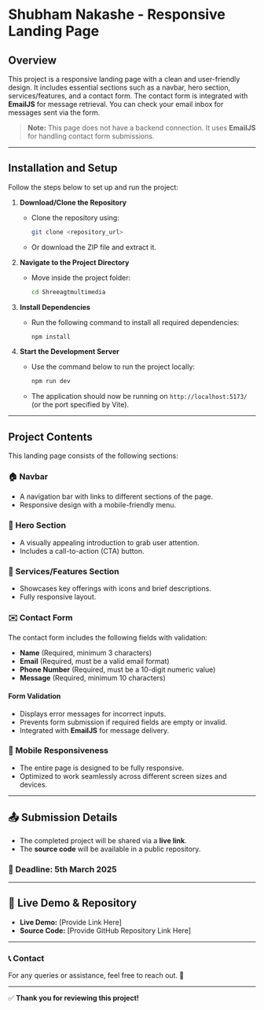 # Shubham Nakashe - Responsive Landing Page

## Overview
This project is a responsive landing page with a clean and user-friendly design. It includes essential sections such as a navbar, hero section, services/features, and a contact form. The contact form is integrated with **EmailJS** for message retrieval. You can check your email inbox for messages sent via the form.

> **Note:** This page does not have a backend connection. It uses **EmailJS** for handling contact form submissions.

---

## Installation and Setup

Follow the steps below to set up and run the project:

1. **Download/Clone the Repository**  
   - Clone the repository using:  
     ```sh
     git clone <repository_url>
     ```
   - Or download the ZIP file and extract it.

2. **Navigate to the Project Directory**  
   - Move inside the project folder:
     ```sh
     cd Shreeagtmultimedia
     ```

3. **Install Dependencies**  
   - Run the following command to install all required dependencies:
     ```sh
     npm install
     ```

4. **Start the Development Server**  
   - Use the command below to run the project locally:
     ```sh
     npm run dev
     ```
   - The application should now be running on `http://localhost:5173/` (or the port specified by Vite).

---

## Project Contents
This landing page consists of the following sections:

### 🏠 Navbar
- A navigation bar with links to different sections of the page.
- Responsive design with a mobile-friendly menu.

### 🎯 Hero Section
- A visually appealing introduction to grab user attention.
- Includes a call-to-action (CTA) button.

### 🚀 Services/Features Section
- Showcases key offerings with icons and brief descriptions.
- Fully responsive layout.

### ✉️ Contact Form
The contact form includes the following fields with validation:

- **Name** (Required, minimum 3 characters)
- **Email** (Required, must be a valid email format)
- **Phone Number** (Required, must be a 10-digit numeric value)
- **Message** (Required, minimum 10 characters)

#### Form Validation
- Displays error messages for incorrect inputs.
- Prevents form submission if required fields are empty or invalid.
- Integrated with **EmailJS** for message delivery.

### 📱 Mobile Responsiveness
- The entire page is designed to be fully responsive.
- Optimized to work seamlessly across different screen sizes and devices.

---

## 📤 Submission Details
- The completed project will be shared via a **live link**.
- The **source code** will be available in a public repository.

### 📅 Deadline: **5th March 2025**

---

## 🔗 Live Demo & Repository
- **Live Demo:** [Provide Link Here]
- **Source Code:** [Provide GitHub Repository Link Here]

---

### 📞 Contact
For any queries or assistance, feel free to reach out. 🚀

---

✅ **Thank you for reviewing this project!**

